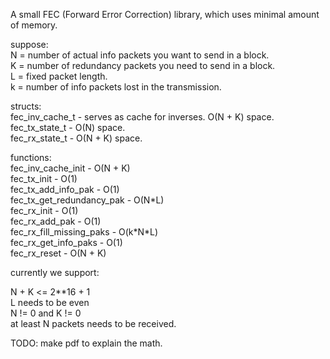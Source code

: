 A small FEC (Forward Error Correction) library, which uses minimal amount of memory.  
  
suppose:  
N = number of actual info packets you want to send in a block.  
K = number of redundancy packets you need to send in a block.  
L = fixed packet length.  
k = number of info packets lost in the transmission.  
  
structs:  
fec_inv_cache_t - serves as cache for inverses. O(N + K) space.  
fec_tx_state_t - O(N) space.  
fec_rx_state_t - O(N + K) space.  
  
functions:  
fec_inv_cache_init - O(N + K)  
fec_tx_init - O(1)  
fec_tx_add_info_pak - O(1)  
fec_tx_get_redundancy_pak - O(N\*L)  
fec_rx_init - O(1)  
fec_rx_add_pak - O(1)  
fec_rx_fill_missing_paks - O(k\*N\*L)  
fec_rx_get_info_paks - O(1)  
fec_rx_reset - O(N + K)  
  
currently we support:  
  
N + K <= 2\*\*16 + 1  
L needs to be even  
N != 0 and K != 0  
at least N packets needs to be received.  
  
TODO: make pdf to explain the math.  

